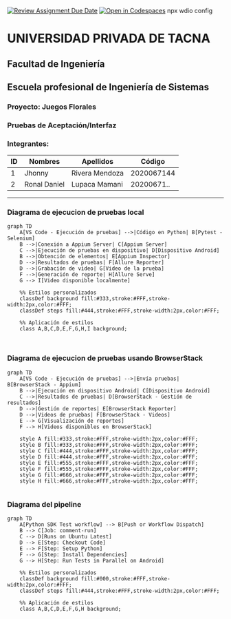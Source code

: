 [![Review Assignment Due Date](https://classroom.github.com/assets/deadline-readme-button-22041afd0340ce965d47ae6ef1cefeee28c7c493a6346c4f15d667ab976d596c.svg)](https://classroom.github.com/a/vK6WBQ1t)
[![Open in Codespaces](https://classroom.github.com/assets/launch-codespace-2972f46106e565e64193e422d61a12cf1da4916b45550586e14ef0a7c637dd04.svg)](https://classroom.github.com/open-in-codespaces?assignment_repo_id=15560940)
npx wdio config

# UNIVERSIDAD PRIVADA DE TACNA

## Facultad de Ingeniería

## Escuela profesional de Ingeniería de Sistemas

### Proyecto: Juegos Florales

### Pruebas de Aceptación/Interfaz

### Integrantes:

| ID  | Nombres      | Apellidos      | Código     |
| --- | ------------ | -------------- | ---------- |
| 1   | Jhonny       | Rivera Mendoza | 2020067144 |
| 2   | Ronal Daniel | Lupaca Mamani  | 20200671.. |

---

### Diagrama de ejecucion de pruebas local

```mermaid
graph TD
    A[VS Code - Ejecución de pruebas] -->|Código en Python| B[Pytest - Selenium]
    B -->|Conexión a Appium Server| C[Appium Server]
    C -->|Ejecución de pruebas en dispositivo| D[Dispositivo Android]
    B -->|Obtención de elementos| E[Appium Inspector]
    D -->|Resultados de pruebas| F[Allure Reporter]
    D -->|Grabación de video| G[Video de la prueba]
    F -->|Generación de reporte| H[Allure Serve]
    G --> I[Video disponible localmente]

    %% Estilos personalizados
    classDef background fill:#333,stroke:#FFF,stroke-width:2px,color:#FFF;
    classDef steps fill:#444,stroke:#FFF,stroke-width:2px,color:#FFF;

    %% Aplicación de estilos
    class A,B,C,D,E,F,G,H,I background;



```

### Diagrama de ejecucion de pruebas usando BrowserStack

```mermaid
graph TD
    A[VS Code - Ejecución de pruebas] -->|Envía pruebas| B[BrowserStack - Appium]
    B -->|Ejecución en dispositivo Android| C[Dispositivo Android]
    C -->|Resultados de pruebas| D[BrowserStack - Gestión de resultados]
    D -->|Gestión de reportes| E[BrowserStack Reporter]
    D -->|Videos de pruebas| F[BrowserStack - Videos]
    E --> G[Visualización de reportes]
    F --> H[Videos disponibles en BrowserStack]

    style A fill:#333,stroke:#FFF,stroke-width:2px,color:#FFF;
    style B fill:#333,stroke:#FFF,stroke-width:2px,color:#FFF;
    style C fill:#444,stroke:#FFF,stroke-width:2px,color:#FFF;
    style D fill:#444,stroke:#FFF,stroke-width:2px,color:#FFF;
    style E fill:#555,stroke:#FFF,stroke-width:2px,color:#FFF;
    style F fill:#555,stroke:#FFF,stroke-width:2px,color:#FFF;
    style G fill:#666,stroke:#FFF,stroke-width:2px,color:#FFF;
    style H fill:#666,stroke:#FFF,stroke-width:2px,color:#FFF;


```

### Diagrama del pipeline

```mermaid
graph TD
    A[Python SDK Test workflow] --> B[Push or Workflow Dispatch]
    B --> C[Job: comment-run]
    C --> D[Runs on Ubuntu Latest]
    D --> E[Step: Checkout Code]
    E --> F[Step: Setup Python]
    F --> G[Step: Install Dependencies]
    G --> H[Step: Run Tests in Parallel on Android]

    %% Estilos personalizados
    classDef background fill:#000,stroke:#FFF,stroke-width:2px,color:#FFF;
    classDef steps fill:#444,stroke:#FFF,stroke-width:2px,color:#FFF;

    %% Aplicación de estilos
    class A,B,C,D,E,F,G,H background;



```
